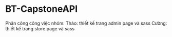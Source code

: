# BT-CapstoneAPI

Phân công công việc nhóm:
Thào: thiết kế trang admin page và sass
Cường: thiết kế trang store page và sass
